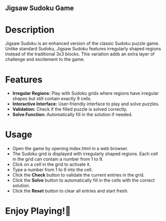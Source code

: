 ## Jigsaw Sudoku Game

# Description
Jigsaw Sudoku is an enhanced version of the classic Sudoku puzzle game. Unlike standard Sudoku, Jigsaw Sudoku features irregularly shaped regions instead of the traditional 3x3 blocks. This variation adds an extra layer of challenge and excitement to the game.

# Features
- **Irregular Regions:** Play with Sudoku grids where regions have irregular shapes but still contain exactly 9 cells.
- **Interactive Interface:** User-friendly interface to play and solve puzzles.
- **Validation:** Check if the filled puzzle is solved correctly.
- **Solve Function:** Automatically fill in the solution if needed.

# Usage
- Open the game by opening index.html in a web browser.
- The Sudoku grid is displayed with irregularly shaped regions. Each cell in the grid can contain a number from 1 to 9.
- Click on a cell in the grid to activate it.
- Type a number from 1 to 9 into the cell.
- Click the **Check** button to validate the current entries in the grid.
- Click the **Solve** button to automatically fill in the cells with the correct solution.
- Click the **Reset** button to clear all entries and start fresh.

# Enjoy Playing!🥳